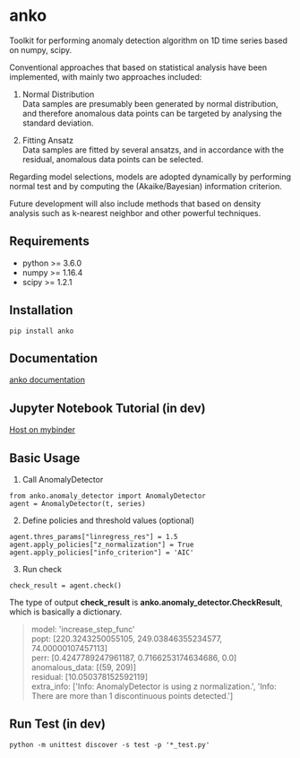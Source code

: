 # anko
Toolkit for performing anomaly detection algorithm on 1D time series based on numpy, scipy.

Conventional approaches that based on statistical analysis have been implemented, with mainly two approaches included:
1. Normal Distribution  
Data samples are presumably been generated by normal distribution, and therefore anomalous data points can be targeted by analysing the standard deviation.  

2. Fitting Ansatz  
Data samples are fitted by several ansatzs, and in accordance with the residual, anomalous data points can be selected. 

Regarding model selections, models are adopted dynamically by performing normal test and by computing the (Akaike/Bayesian) information criterion.

Future development will also include methods that based on density analysis such as k-nearest neighbor and other powerful techniques.

## Requirements
* python >= 3.6.0
* numpy >= 1.16.4
* scipy >= 1.2.1

## Installation
```
pip install anko
```

## Documentation
[anko documentation](https://tanlin2013.github.io/anko/html/index.html)

## Jupyter Notebook Tutorial (in dev)
[Host on mybinder](https://mybinder.org/v2/gh/tanlin2013/anko/master?filepath=anko_tutorial.ipynb)

## Basic Usage
1. Call AnomalyDetector
```
from anko.anomaly_detector import AnomalyDetector  
agent = AnomalyDetector(t, series)
```

2. Define policies and threshold values (optional)
```
agent.thres_params["linregress_res"] = 1.5  
agent.apply_policies["z_normalization"] = True  
agent.apply_policies["info_criterion"] = 'AIC'
```

3. Run check
```
check_result = agent.check()
```

The type of output **check_result** is **anko.anomaly_detector.CheckResult**, which is basically a dictionary.
> model: 'increase_step_func'  
> popt: [220.3243250055105, 249.03846355234577, 74.00000107457113]  
> perr: [0.4247789247961187, 0.7166253174634686, 0.0]  
> anomalous_data: [(59, 209)]  
> residual: [10.050378152592119]  
> extra_info: ['Info: AnomalyDetector is using z normalization.', 'Info: There are more than 1 discontinuous points detected.']        

## Run Test (in dev)
```
python -m unittest discover -s test -p '*_test.py'
```
